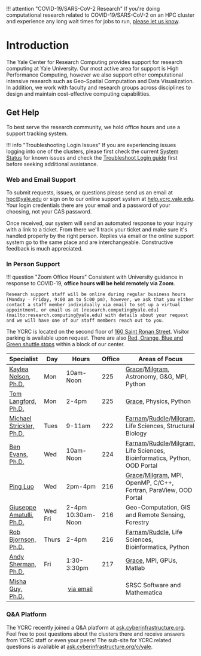 !!! attention "COVID-19/SARS-CoV-2 Research"
    If you're doing computational research related to COVID-19/SARS-CoV-2 on an HPC cluster and experience any long wait times for jobs to run, [please let us know](mailto:hpc@yale.edu).

# Introduction

The Yale Center for Research Computing provides support for research computing at Yale University. Our most active area for support is High Performance Computing, however we also support other computational intensive research such as Geo-Spatial Computation and Data Visualization.  In addition, we work with faculty and research groups across disciplines to design and maintain cost-effective computing capabilities.

## Get Help

To best serve the research community, we hold office hours and use a support tracking system.

!!! info "Troubleshooting Login Issues"
    If you are experiencing issues logging into one of the clusters, please first check the current [System Status](http://research.computing.yale.edu/system-status) for known issues and check the [Troubleshoot Login guide](/clusters-at-yale/troubleshoot) first before seeking additional assistance.

### Web and Email Support

To submit requests, issues, or questions please send us an email at [hpc@yale.edu](mailto:hpc@yale.edu) or sign on to our online support system at [help.ycrc.yale.edu](https://help.ycrc.yale.edu). Your login credentials there are your email and a password of your choosing, not your CAS password.

Once received, our system will send an automated response to your inquiry with a link to a ticket. From there we'll track your ticket and make sure it's handled properly by the right person. Replies via email or the online support system go to the same place and are interchangeable. Constructive feedback is much appreciated.

### In Person Support

!!! question "Zoom Office Hours"
    Consistent with University guidance in response to COVID-19, <strong>office hours will be held remotely via Zoom</strong>.

    Research support staff will be online during regular business hours (Monday - Friday, 9:00 am to 5:00 pm), however, we ask that you either contact a staff member individually via email to set up a virtual appointment, or email us at [research.computing@yale.edu](mailto:research.computing@yale.edu) with details about your request and we will have one of our staff members reach out to you.

The YCRC is located on the second floor of [160 Saint Ronan Street](https://research.computing.yale.edu/about/location). Visitor parking is available upon request. There are also [Red, Orange, Blue and Green shuttle stops](https://yaleshuttle.doublemap.com/map) within a block of our center.

|Specialist<img width=100/>|Day|Hours<img width=70/>|Office|Areas of Focus|
|--- |--- |--- |--- |--- |
|[Kaylea Nelson, Ph.D.](https://research.computing.yale.edu/about/staff/kaylea-nelson)|Mon|10am-Noon|225|[Grace](/clusters-at-yale/clusters/grace)/[Milgram](/clusters-at-yale/clusters/milgram), Astronomy, G&G, MPI, Python|
|[Tom Langford, Ph.D.](https://research.computing.yale.edu/about/research-scientists-staff/thomas-langford)|Mon|2-4pm|225|[Grace](/clusters-at-yale/clusters/grace), Physics, Python|
|[Michael Strickler, Ph.D.](https://research.computing.yale.edu/about/staff/michael-strickler)|Tues|9-11am|222|[Farnam](/clusters-at-yale/clusters/farnam)/[Ruddle](/clusters-at-yale/clusters/ruddle)/[Milgram](/clusters-at-yale/clusters/milgram), Life Sciences, Structural Biology|
|[Ben Evans, Ph.D.](https://research.computing.yale.edu/about/staff/benjamin-evans)|Wed|10am-Noon|224|[Farnam](/clusters-at-yale/clusters/farnam)/[Ruddle](/clusters-at-yale/clusters/ruddle)/[Milgram](/clusters-at-yale/clusters/milgram), Life Sciences, Bioinformatics, Python, OOD Portal|
|[Ping Luo](https://research.computing.yale.edu/about/staff/ping-luo)|Wed|2pm-4pm|216|[Grace](/clusters-at-yale/clusters/grace)/[Milgram](/clusters-at-yale/clusters/milgram), MPI, OpenMP, C/C++, Fortran, ParaView, OOD Portal|
|[Giuseppe Amatulli, Ph.D.](https://research.computing.yale.edu/about/staff/giuseppe-amatulli)|Wed<br/>Fri|2-4pm<br/>10:30am-Noon|216|Geo-Computation, GIS and Remote Sensing, Forestry|
|[Rob Bjornson, Ph.D.](https://research.computing.yale.edu/about/leadership-team/robert-bjornson)|Thurs|2-4pm|216|[Farnam](/clusters-at-yale/clusters/farnam)/[Ruddle](/clusters-at-yale/clusters/ruddle), Life Sciences, Bioinformatics, Python|
|[Andy Sherman, Ph.D.](https://research.computing.yale.edu/about/leadership-team/andrew-sherman)|Fri|1:30-3:30pm|217|[Grace](/clusters-at-yale/clusters/grace), MPI, GPUs, Matlab|
|[Misha Guy, Ph.D.](https://research.computing.yale.edu/about/staff/misha-guy)|| [via email](mailto:mikhael.guy@yale.edu)||SRSC Software and Mathematica|


### Q&A Platform

The YCRC recently joined a Q&A platform at [ask.cyberinfrastructure.org](http://ask.cyberinfrastructure.org). Feel free to post questions about the clusters there and receive answers from YCRC staff or even your peers! The sub-site for YCRC related questions is available at [ask.cyberinfrastructure.org/c/yale](http://ask.cyberinfrastructure.org/c/yale).
